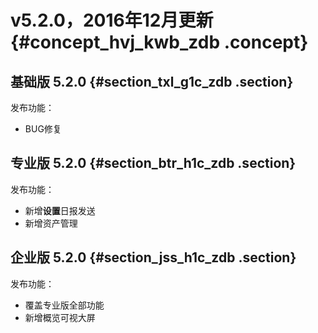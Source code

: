 # v5.2.0，2016年12月更新 {#concept_hvj_kwb_zdb .concept}

## 基础版 5.2.0 {#section_txl_g1c_zdb .section}

发布功能：

-   BUG修复

## 专业版 5.2.0 {#section_btr_h1c_zdb .section}

发布功能：

-   新增**设置**日报发送
-   新增资产管理

## 企业版 5.2.0 {#section_jss_h1c_zdb .section}

发布功能：

-   覆盖专业版全部功能
-   新增概览可视大屏

